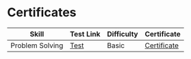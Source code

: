 # Certificates

|      Skill      |   Test Link   |   Difficulty  |  Certificate  |
| --------------- | ------------- | ------------- | ------------- |
| Problem Solving |     [Test](https://www.hackerrank.com/skills-verification/problem_solving_basic)      |     Basic     | [Certificate](https://github.com/nksingh3/HackerRank/blob/main/Skills%20Certifcation/Problem%20Solving%20(Basic)%20-%20Certificate.png)  |
